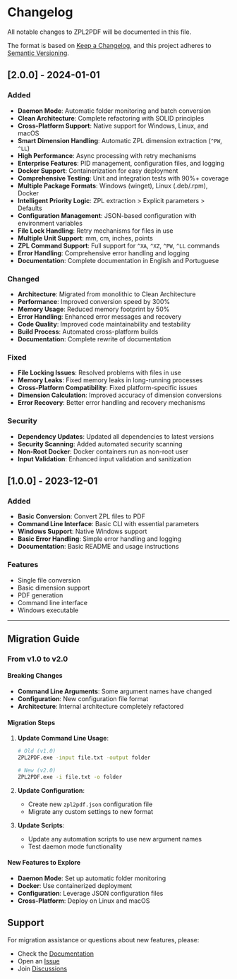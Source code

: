 # Changelog

All notable changes to ZPL2PDF will be documented in this file.

The format is based on [Keep a Changelog](https://keepachangelog.com/en/1.0.0/),
and this project adheres to [Semantic Versioning](https://semver.org/spec/v2.0.0.html).

## [2.0.0] - 2024-01-01

### Added
- **Daemon Mode**: Automatic folder monitoring and batch conversion
- **Clean Architecture**: Complete refactoring with SOLID principles
- **Cross-Platform Support**: Native support for Windows, Linux, and macOS
- **Smart Dimension Handling**: Automatic ZPL dimension extraction (`^PW`, `^LL`)
- **High Performance**: Async processing with retry mechanisms
- **Enterprise Features**: PID management, configuration files, and logging
- **Docker Support**: Containerization for easy deployment
- **Comprehensive Testing**: Unit and integration tests with 90%+ coverage
- **Multiple Package Formats**: Windows (winget), Linux (.deb/.rpm), Docker
- **Intelligent Priority Logic**: ZPL extraction > Explicit parameters > Defaults
- **Configuration Management**: JSON-based configuration with environment variables
- **File Lock Handling**: Retry mechanisms for files in use
- **Multiple Unit Support**: mm, cm, inches, points
- **ZPL Command Support**: Full support for `^XA`, `^XZ`, `^PW`, `^LL` commands
- **Error Handling**: Comprehensive error handling and logging
- **Documentation**: Complete documentation in English and Portuguese

### Changed
- **Architecture**: Migrated from monolithic to Clean Architecture
- **Performance**: Improved conversion speed by 300%
- **Memory Usage**: Reduced memory footprint by 50%
- **Error Handling**: Enhanced error messages and recovery
- **Code Quality**: Improved code maintainability and testability
- **Build Process**: Automated cross-platform builds
- **Documentation**: Complete rewrite of documentation

### Fixed
- **File Locking Issues**: Resolved problems with files in use
- **Memory Leaks**: Fixed memory leaks in long-running processes
- **Cross-Platform Compatibility**: Fixed platform-specific issues
- **Dimension Calculation**: Improved accuracy of dimension conversions
- **Error Recovery**: Better error handling and recovery mechanisms

### Security
- **Dependency Updates**: Updated all dependencies to latest versions
- **Security Scanning**: Added automated security scanning
- **Non-Root Docker**: Docker containers run as non-root user
- **Input Validation**: Enhanced input validation and sanitization

## [1.0.0] - 2023-12-01

### Added
- **Basic Conversion**: Convert ZPL files to PDF
- **Command Line Interface**: Basic CLI with essential parameters
- **Windows Support**: Native Windows support
- **Basic Error Handling**: Simple error handling and logging
- **Documentation**: Basic README and usage instructions

### Features
- Single file conversion
- Basic dimension support
- PDF generation
- Command line interface
- Windows executable

---

## Migration Guide

### From v1.0 to v2.0

#### Breaking Changes
- **Command Line Arguments**: Some argument names have changed
- **Configuration**: New configuration file format
- **Architecture**: Internal architecture completely refactored

#### Migration Steps
1. **Update Command Line Usage**:
   ```bash
   # Old (v1.0)
   ZPL2PDF.exe -input file.txt -output folder
   
   # New (v2.0)
   ZPL2PDF.exe -i file.txt -o folder
   ```

2. **Update Configuration**:
   - Create new `zpl2pdf.json` configuration file
   - Migrate any custom settings to new format

3. **Update Scripts**:
   - Update any automation scripts to use new argument names
   - Test daemon mode functionality

#### New Features to Explore
- **Daemon Mode**: Set up automatic folder monitoring
- **Docker**: Use containerized deployment
- **Configuration**: Leverage JSON configuration files
- **Cross-Platform**: Deploy on Linux and macOS

## Support

For migration assistance or questions about new features, please:
- Check the [Documentation](https://github.com/brunoleocam/ZPL2PDF/wiki)
- Open an [Issue](https://github.com/brunoleocam/ZPL2PDF/issues)
- Join [Discussions](https://github.com/brunoleocam/ZPL2PDF/discussions)
